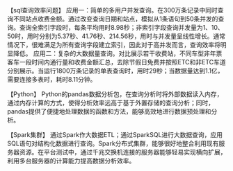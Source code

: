 【sql查询效率问题】
应用一：简单的多用户并发查询。在300万条记录中同时查询不同站点收费金额。通过改变查询日期和站点，模拟从1条语句到50条并发的查询。查询全索引字段时，每条平均用时8.98秒；非索引字段查询并发量为1、10、50时，用时分别为5.37秒、41.76秒、214.56秒，用时与并发量呈线性增长。通常情况下，很难满足为所有查询字段建立索引，因此对于高并发而言，查询效率将明显降低。
应用二：复杂的大数据量查询。对比展示若干收费站，不同车型非年票客车一段时间内通行量和收费金额汇总，去除节假日免费并按照ETC和非ETC车道分别展示。当运行1800万条记录的单表查询时，用时29秒；当数据量达到1.1亿，需要连接多表时，耗时8.11分钟。

【Python】
Python的pandas数据分析包，在查询分析时将外部数据读入内存，通过内存计算的方式，使得分析效率远高于基于外置存储的查询分析；同时，pandas提供了便捷地处理数据的函数和方法，能够高效地进行数据预处理和分析。

【Spark集群】
通过Spark作大数据ETL；通过SparkSQL进行大数据查询，应用SQL语句对结构化数据进行查询。Spark分布式集群，能够很好地整合利用现有服务器资源。在平台测试中，通过千兆交换机连接的服务器能够轻易实现横向扩展，利用多台服务器的计算能力提高数据分析效率。

